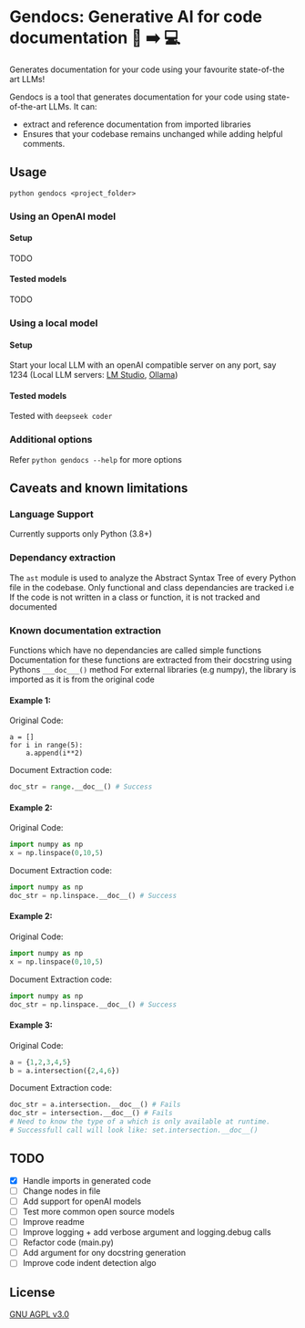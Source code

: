 # Gendocs: Generative AI for code documentation :brain: :arrow_right: :computer:
Generates documentation for your code using your favourite state-of-the art LLMs!

Gendocs is a tool that generates documentation for your code using state-of-the-art LLMs. It can: 
* extract and reference documentation from imported libraries
* Ensures that your codebase remains unchanged while adding helpful comments.

## Usage
```
python gendocs <project_folder> 
```

### Using an OpenAI model
#### Setup
TODO

#### Tested models
TODO

### Using a local model
#### Setup
Start your local LLM with an openAI compatible server on any port, say 1234 (Local LLM servers: [LM Studio](https://lmstudio.ai/docs/local-server), [Ollama](https://github.com/ollama/ollama/blob/main/docs/api.md#generate-a-chat-completion))

#### Tested models
Tested with `deepseek coder`

### Additional options
Refer `python gendocs --help` for more options


## Caveats and known limitations

### Language Support
Currently supports only Python (3.8+)

### Dependancy extraction
The `ast` module is used to analyze the Abstract Syntax Tree of every Python file in the codebase. 
Only functional and class dependancies are tracked i.e If the code is not written in a class or function, it is not tracked and documented

### Known documentation extraction

Functions which have no dependancies are called simple functions
Documentation for these functions are extracted from their docstring using Pythons `___doc___()` method
For external libraries (e.g numpy), the library is imported as it is from the original code

#### Example 1:
Original Code:
```
a = []
for i in range(5):
    a.append(i**2)
```

Document Extraction code:
```python
doc_str = range.__doc__() # Success
```

#### Example 2: 
Original Code:
```python
import numpy as np
x = np.linspace(0,10,5)
```

Document Extraction code:
```python
import numpy as np
doc_str = np.linspace.__doc__() # Success
``` 

#### Example 2: 
Original Code:
```python
import numpy as np
x = np.linspace(0,10,5)
```

Document Extraction code:
```python
import numpy as np
doc_str = np.linspace.__doc__() # Success
```

#### Example 3: 
Original Code:
```python
a = {1,2,3,4,5}
b = a.intersection({2,4,6})
```

Document Extraction code:
```python
doc_str = a.intersection.__doc__() # Fails
doc_str = intersection.__doc__() # Fails
# Need to know the type of a which is only available at runtime.
# Successfull call will look like: set.intersection.__doc__()
```

## TODO

- [x] Handle imports in generated code
- [ ] Change nodes in file
- [ ] Add support for openAI models
- [ ] Test more common open source models
- [ ] Improve readme
- [ ] Improve logging + add verbose argument and logging.debug calls
- [ ] Refactor code (main.py)
- [ ] Add argument for ony docstring generation
- [ ] Improve code indent detection algo

## License 
[GNU AGPL v3.0](https://www.gnu.org/licenses/agpl-3.0.en.html)
